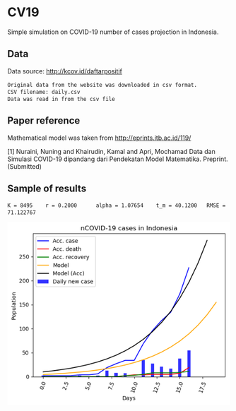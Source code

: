 # CV19

Simple simulation on COVID-19 number of cases projection in Indonesia.


## Data

Data source: http://kcov.id/daftarpositif

    Original data from the website was downloaded in csv format.
    CSV filename: daily.csv
    Data was read in from the csv file

## Paper reference

Mathematical model was taken from http://eprints.itb.ac.id/119/

\[1\] Nuraini, Nuning and Khairudin, Kamal and Apri, Mochamad
Data dan Simulasi COVID-19 dipandang dari Pendekatan Model Matematika.
Preprint. (Submitted)

## Sample of results

    K = 8495    r = 0.2000      alpha = 1.07654    t_m = 40.1200   RMSE = 71.122767

![Result with modified parameters](cv19caseID_Modified.png "Result with modified parameters")

